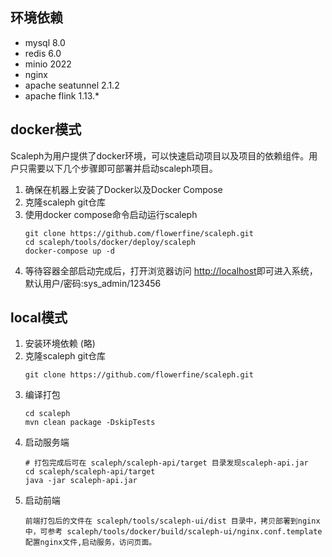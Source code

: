 ## 环境依赖

- mysql 8.0
- redis 6.0
- minio 2022
- nginx
- apache seatunnel 2.1.2
- apache flink 1.13.*

## docker模式

Scaleph为用户提供了docker环境，可以快速启动项目以及项目的依赖组件。用户只需要以下几个步骤即可部署并启动scaleph项目。

1. 确保在机器上安装了Docker以及Docker Compose
2. 克隆scaleph git仓库
3. 使用docker compose命令启动运行scaleph
    ```shell
    git clone https://github.com/flowerfine/scaleph.git
    cd scaleph/tools/docker/deploy/scaleph
    docker-compose up -d
    ```
4. 等待容器全部启动完成后，打开浏览器访问 [http://localhost](http://localhost/)即可进入系统，默认用户/密码:sys_admin/123456

## local模式
1. 安装环境依赖 (略)
2. 克隆scaleph git仓库
   ```shell
   git clone https://github.com/flowerfine/scaleph.git
   ```
3. 编译打包
   ```shell
   cd scaleph
   mvn clean package -DskipTests
   ```
4. 启动服务端
   ```shell
   # 打包完成后可在 scaleph/scaleph-api/target 目录发现scaleph-api.jar
   cd scaleph/scaleph-api/target
   java -jar scaleph-api.jar
   ```
5. 启动前端
   ```text
   前端打包后的文件在 scaleph/tools/scaleph-ui/dist 目录中，拷贝部署到nginx中，可参考 scaleph/tools/docker/build/scaleph-ui/nginx.conf.template 配置nginx文件,启动服务，访问页面。
   ```
